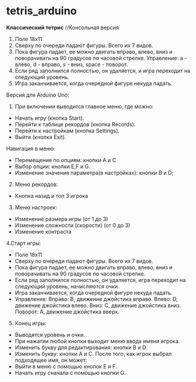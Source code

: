 # tetris_arduino
**Классический тетрис**
//Консольная версия
1. Поле 18х11
2. Сверху по очереди падают фигуры. Всего их 7 видов.
3. Пока фигура падает, ее можно двигать вправо, влево, вниз и поворачивать на 90 градусов по часовой стрелке.
Управление: a - влево, d - вправо, s - вниз, space - поворот.
4. Если ряд заполнился полностью, он удаляется, и игра переходит на следующий уровень.
5. Игра заканчивается, когда очередной фигуре некуда падать.

Версия для Arduino Uno:
1. При включении выводится главное меню, где можно:
- Начать игру (кнопка Start).
- Перейти к таблице рекордов (кнопка Records).
- Перейти к настройкам (кнопка Settings).
- Выйти (кнопка Exit).

Навигация в меню:
- Перемещение по опциям: кнопки A и C
- Выбор опции: кнопки E,F и G.
- Изменение значения параметра(в настройках): кнопки B и D;

2. Меню рекордов:
- Кнопка назад и топ 3 игрока

3. Меню настроек:
- Изменение размера игры (от 1 до 3)
- Изменение сложности (скорости) (от 0 до 3)
- Изменение контраста

4.Старт игры:
- Поле 18х11
- Сверху по очереди падают фигуры. Всего их 7 видов.
- Пока фигура падает, ее можно двигать вправо, влево, вниз и поворачивать на 90 градусов по часовой стрелке.
- Если ряд заполнился полностью, он удаляется, игра переходит на следующий уровень, начисляются очки.
- Игра заканчивается, когда очередной фигуре некуда падать.
- Управление:
Вправо: B, движение джойстика вправо.
Влево: D, движение джойстика влево.
Вниз: C, движение джойстика вниз.
Поворот: A, движение джойстика вверх.
5. Конец игры:
- Выводятся уровень и очки.
- При нажатии любой кнопки выходит меню ввода имени игрока.
- Изменить букву для редактирования: кнопки B и D.
- Изменить букву: кнопки A и C.
После того, как игрок выбрал подходящее имя, он может:
- Выйти в меню с помощью кнопок E и F.
- Начать игру сначала с помощью кнопки G.
